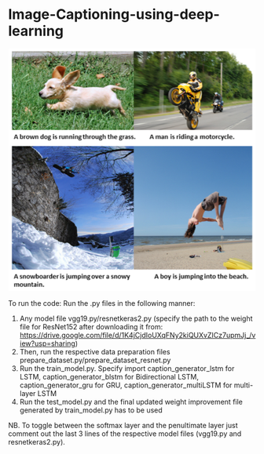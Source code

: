 # Image-Captioning-using-deep-learning
![image of results](https://github.com/aashimasingh/Image-Captioning-using-deep-learning/blob/master/results.PNG)

To run the code:
Run the .py files in the following manner:
1. Any model file vgg19.py/resnetkeras2.py (specify the path to the weight file for ResNet152 after downloading it from: https://drive.google.com/file/d/1K4jCjdIoUXqFNy2kiQUXvZICz7upmJj_/view?usp=sharing)
2. Then, run the respective data preparation files prepare_dataset.py/prepare_dataset_resnet.py
3. Run the train_model.py. Specify import caption_generator_lstm for LSTM, caption_generator_blstm for Bidirectional LSTM, caption_generator_gru for GRU, caption_generator_multiLSTM for multi-layer LSTM
4. Run the test_model.py and the final updated weight improvement file generated by train_model.py has to be used

NB. To toggle between the softmax layer and the penultimate layer just comment out the last 3 lines of the respective model files (vgg19.py and resnetkeras2.py).
